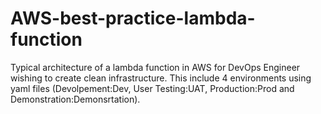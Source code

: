 # AWS-best-practice-lambda-function
Typical architecture of a lambda function in AWS for DevOps Engineer wishing to create clean infrastructure.
This include 4 environments using yaml files (Devolpement:Dev, User Testing:UAT, Production:Prod and Demonstration:Demonsrtation).
